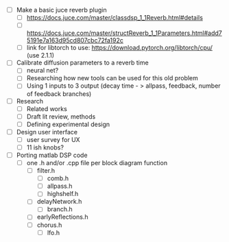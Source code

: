 - [ ] Make a basic juce reverb plugin
  - [ ] https://docs.juce.com/master/classdsp_1_1Reverb.html#details
  - [ ] https://docs.juce.com/master/structReverb_1_1Parameters.html#add75191e7a163d95cd807cbc72fa192c
  - [ ] link for libtorch to use: https://download.pytorch.org/libtorch/cpu/ (use 2.1.1)
- [ ] Calibrate diffusion parameters to a reverb time
  - [ ] neural net?
  - [ ] Researching how new tools can be used for this old problem
  - [ ] Using 1 inputs to 3 output (decay time - > allpass, feedback, number of feedback branches)
- [ ] Research
  - [ ] Related works
  - [ ] Draft lit review, methods
  - [ ] Defining experimental design
- [ ] Design user interface
  - [ ] user survey for UX
  - [ ] 11 ish knobs?

- [ ] Porting matlab DSP code
    - [ ] one .h and/or .cpp file per block diagram function
      - [ ] filter.h
        - [ ] comb.h
        - [ ] allpass.h
        - [ ] highshelf.h
      - [ ] delayNetwork.h
        - [ ] branch.h
      - [ ] earlyReflections.h
      - [ ] chorus.h
        - [ ] lfo.h
